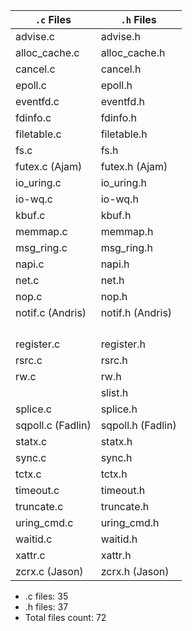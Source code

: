 | `.c` Files             | `.h` Files           |
|------------------------|----------------------|
| advise.c               | advise.h             |
| alloc_cache.c          | alloc_cache.h        |
| cancel.c               | cancel.h             |
| epoll.c                | epoll.h              |
| eventfd.c              | eventfd.h            |
| fdinfo.c               | fdinfo.h             |
| filetable.c            | filetable.h          |
| fs.c                   | fs.h                 |
| futex.c (Ajam)         | futex.h (Ajam)       |
| io_uring.c             | io_uring.h           |
| io-wq.c                | io-wq.h              |
| kbuf.c                 | kbuf.h               |
| memmap.c               | memmap.h             |
| msg_ring.c             | msg_ring.h           |
| napi.c                 | napi.h               |
| net.c                  | net.h                |
| nop.c                  | nop.h                |
| notif.c (Andris)       | notif.h (Andris)     |
|               |             |
|           |        |
|                |               |
|                        |               |
| register.c             | register.h           |
| rsrc.c                 | rsrc.h               |
| rw.c                   | rw.h                 |
|                        | slist.h              |
| splice.c               | splice.h             |
| sqpoll.c (Fadlin)      | sqpoll.h (Fadlin)    |
| statx.c                | statx.h              |
| sync.c                 | sync.h               |
| tctx.c                 | tctx.h               |
| timeout.c              | timeout.h            |
| truncate.c             | truncate.h           |
| uring_cmd.c            | uring_cmd.h          |
| waitid.c               | waitid.h             |
| xattr.c                | xattr.h              |
| zcrx.c (Jason)         | zcrx.h (Jason)       |
- .c files: 35
- .h files: 37
- Total files count: 72
